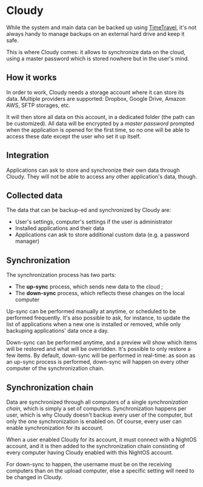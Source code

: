 # Cloudy

While the system and main data can be backed up using [TimeTravel](TimeTravel.md), it's not always handy to manage backups on an external hard drive and keep it safe.

This is where Cloudy comes: it allows to synchronize data on the cloud, using a master password which is stored nowhere but in the user's mind.

## How it works

In order to work, Cloudy needs a storage account where it can store its data. Multiple providers are supported: Dropbox, Google Drive, Amazon AWS, SFTP storages, etc.

It will then store all data on this account, in a dedicated folder (the path can be customized). All data will be encrypted by a _master password_ prompted when the application is opened for the first time, so no one will be able to access these date except the user who set it up itself.

## Integration

Applications can ask to store and synchronize their own data through Cloudy. They will not be able to access any other application's data, though.

## Collected data

The data that can be backup-ed and synchronized by Cloudy are:

- User's settings, computer's settings if the user is administrator
- Installed applications and their data
- Applications can ask to store additional custom data (e.g. a password manager)

## Synchronization

The synchronization process has two parts:

- The **up-sync** process, which sends new data to the cloud ;
- The **down-sync** process, which reflects these changes on the local computer

Up-sync can be performed manually at anytime, or scheduled to be performed frequently. It's also possible to ask, for instance, to update the list of applications when a new one is installed or removed, while only backuping applications' data once a day.

Down-sync can be performed anytime, and a preview will show which items will be restored and what will be overridden. It's possible to only restore a few items. By default, down-sync will be performed in real-time: as soon as an up-sync process is performed, down-sync will happen on every other computer of the synchronization chain.

## Synchronization chain

Data are synchronized through all computers of a single _synchronization chain_, which is simply a set of computers. Synchronization happens per user, which is why Cloudy doesn't backup every user of the computer, but only the one synchronization is enabled on. Of course, every user can enable synchronization for its account.

When a user enabled Cloudy for its account, it must connect with a NightOS account, and it is then added to the synchronization chain consisting of every computer having Cloudy enabled with this NightOS account.

For down-sync to happen, the username must be on the receiving computers than on the upload computer, else a specific setting will need to be changed in Cloudy.
